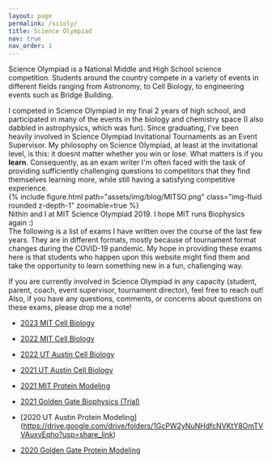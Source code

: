 ```yaml
---
layout: page
permalink: /scioly/
title: Science Olympiad
nav: true
nav_order: 1
---
```

Science Olympiad is a National Middle and High School science competition. Students around the country compete in a variety of events in different fields ranging from Astronomy, to Cell Biology, to engineering events such as Bridge Building. 



<div class = "row">
<div class="col-sm-7">
I competed in Science Olympiad in my final 2 years of high school, and participated in many of the events in the biology and chemistry space (I also dabbled in astrophysics, which was fun). Since graduating, I've been heavily involved in Science Olympiad Invitational Tournaments as an Event Supervisor. My philosophy on Science Olympiad, at least at the invitational level, is this: it doesnt matter whether you win or lose. What matters is if you <strong>learn</strong>. Consequently, as an exam writer I'm often faced with the task of providing sufficiently challenging questions to competitors that they find themselves learning more, while still having a satisfying competitive experience.
</div>

<div class="col-sm-5 mt-2 mt-md-0" max-width=500px>
    {% include figure.html path="assets/img/blog/MITSO.png" class="img-fluid rounded z-depth-1" zoomable=true %}
    <div class="caption">
        Nithin and I at MIT Science Olympiad 2019. I hope MIT runs Biophysics again :)
    </div>

</div>
</div>
The following is a list of exams I have written over the course of the last few years. They are in different formats, mostly because of tournament format changes during the COVID-19 pandemic. My hope in providing these exams here is that students who happen upon this website might find them and take the opportunity to learn something new in a fun, challenging way.

If you are currently involved in Science Olympiad in any capacity (student, parent, coach, event supervisor, tournament director), feel free to reach out! Also, if you have any questions, comments, or concerns about questions on these exams, please drop me a note!

* [2023 MIT Cell Biology](https://drive.google.com/drive/folders/1FrEz5QqHWjoLJs80mh7tCQPvirJTQaJ2)

* [2022 MIT Cell Biology](https://drive.google.com/drive/folders/1m5p8wsAnJ36MM4O60-UB7IeeJxXcLQrX)
* [2022 UT Austin Cell Biology](https://drive.google.com/drive/folders/1voYmrdp0H21fiNVYXoXlvYOf125IAQRg)

* [2021 UT Austin Cell Biology](https://drive.google.com/drive/folders/167xMSjv8TDO-LamGYHVnJWDZFPjKVXEu)
* [2021 MIT Protein Modeling](https://drive.google.com/drive/folders/1fPoX_HXDPhQK2kg9eWf7LF2p0TnBRZ4D)
* [2021 Golden Gate Biophysics (Trial)](https://drive.google.com/drive/folders/1cDMm-Mv_yC_WAxbeMWJkJ-c-KUh5o6Tp)

* [2020 UT Austin Protein Modeling] (https://drive.google.com/drive/folders/1GcPW2yNuNHdfcNVKtY8OmTVVAuxvEqho?usp=share_link)
* [2020 Golden Gate Protein Modeling](https://drive.google.com/drive/folders/18EnIKICDAezJn46wcEiRVFFzQzQU8_-Y)

